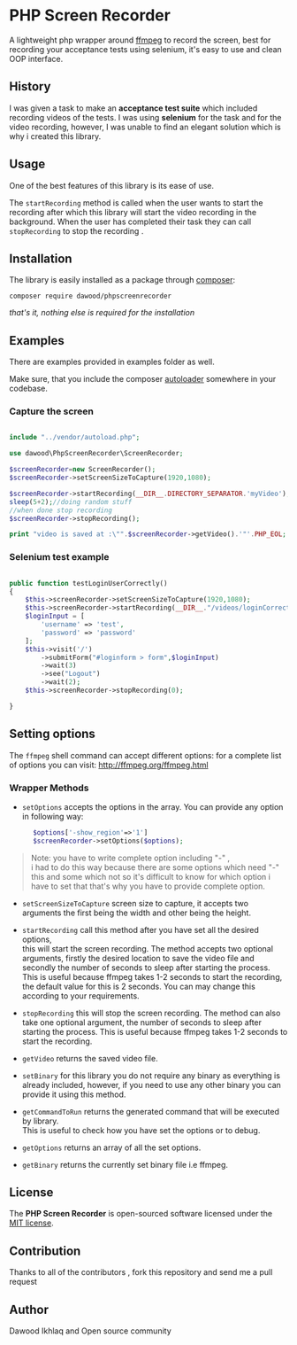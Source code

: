 PHP Screen Recorder
===============

A lightweight php wrapper around [ffmpeg](https://ffmpeg.org/) to record the screen, best for recording your 
acceptance tests using selenium, it's easy to use and clean OOP interface. 


## History
I was given a task to make an **acceptance test suite** which included recording videos of the
tests. I was using **selenium** for the task and for the video recording, however, I was unable to find
an elegant solution which is why i created this library.


## Usage 

One of the best features of this library is its ease of use.
  
The   `startRecording` method is called when the user wants to start the recording 
after which this library will start the video recording in the background.
When the user has completed their task they can call `stopRecording` to stop the recording .

## Installation
The library is easily installed as a package through [composer](http://getcomposer.org):

```
composer require dawood/phpscreenrecorder
```
*that's it, nothing else is required for the installation* 



## Examples
There are examples provided in examples folder as well.

Make sure, that you include the composer [autoloader](https://getcomposer.org/doc/01-basic-usage.md#autoloading)
somewhere in your codebase.


### Capture the screen

```php

include "../vendor/autoload.php";

use dawood\PhpScreenRecorder\ScreenRecorder;

$screenRecorder=new ScreenRecorder();
$screenRecorder->setScreenSizeToCapture(1920,1080);

$screenRecorder->startRecording(__DIR__.DIRECTORY_SEPARATOR.'myVideo');
sleep(5+2);//doing random stuff
//when done stop recording
$screenRecorder->stopRecording();

print "video is saved at :\"".$screenRecorder->getVideo().'"'.PHP_EOL;

```


### Selenium test example
```php

public function testLoginUserCorrectly()
{
    $this->screenRecorder->setScreenSizeToCapture(1920,1080);
    $this->screenRecorder->startRecording(__DIR__."/videos/loginCorrectly.flv",2);
    $loginInput = [
        'username' => 'test',
        'password' => 'password'
    ];
    $this->visit('/')
        ->submitForm("#loginform > form",$loginInput)
        ->wait(3)
        ->see("Logout")
        ->wait(2);
    $this->screenRecorder->stopRecording(0);

}

```

## Setting options

The `ffmpeg` shell command can accept different options:
for a complete list of options you can visit: 
http://ffmpeg.org/ffmpeg.html

 

### Wrapper Methods


 * `setOptions` accepts the options in the array. You can provide any option in following way:
 ```php                 
       $options['-show_region'=>'1']
       $screenRecorder->setOptions($options);
 ```
 > Note: you have to write complete option including "-" ,  
 i had to do this way because there are some options which need "-" this and some which not 
 so it's difficult to know for which option i have to set that
 that's why you have to provide complete option.

* `setScreenSizeToCapture` screen size to capture, it accepts two arguments the first being the width and other being the height.


* `startRecording` call this method after you have set all the desired options,  
                this will start the screen recording. The method accepts two optional arguments, firstly the desired 
                location to save the video file and secondly the number of seconds to sleep after starting the process.
                This is useful because ffmpeg takes 1-2 seconds to start the recording, the default value for this is 2 seconds.
                You can may change this according to your requirements.
* `stopRecording` this will stop the screen recording.
The method can also take one optional argument, the number of seconds to sleep after starting the process.
This is useful because ffmpeg takes 1-2 seconds to start the recording.

* `getVideo` returns the saved video file.

* `setBinary` for this library you do not require any binary as everything is already included, however, if you need to use any other binary you can provide it using this method.  

* `getCommandToRun` returns the generated command that will be executed by library.  
This is useful to check how you have set the options or to debug.  


* `getOptions` returns an array of all the set options.

* `getBinary` returns the currently set binary file i.e ffmpeg.




## License 
The **PHP Screen Recorder** is open-sourced software licensed under the [MIT license](https://opensource.org/licenses/MIT).

## Contribution
Thanks to all of the contributors ,
fork this repository and send me a pull request

## Author
Dawood Ikhlaq and Open source community
